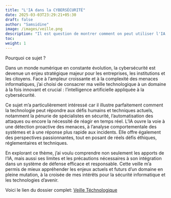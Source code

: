 ```yaml
---
title: "L'IA dans la CYBERSÉCURITÉ"
date: 2025-03-03T23:29:21+05:30
draft: false
author: "Samsidine"
image: /images/veille.png
description: "Il est question de montrer comment on peut utiliser l'IA pour optimiser la sécurité de nos systèmes d'informations"
toc:
weight: 1
---
```

Pourquoi ce sujet ?

Dans un monde numérique en constante évolution, la cybersécurité est devenue un enjeu stratégique majeur pour les entreprises, les institutions et les citoyens. Face à l’ampleur croissante et à la complexité des menaces informatiques, j’ai choisi de consacrer ma veille technologique à un domaine à la fois innovant et crucial : l’intelligence artificielle appliquée à la cybersécurité.

Ce sujet m’a particulièrement intéressé car il illustre parfaitement comment la technologie peut répondre aux défis humains et techniques actuels, notamment la pénurie de spécialistes en sécurité, l’automatisation des attaques ou encore la nécessité de réagir en temps réel. L’IA ouvre la voie à une détection proactive des menaces, à l’analyse comportementale des systèmes et à une réponse plus rapide aux incidents. Elle offre également des perspectives passionnantes, tout en posant de réels défis éthiques, réglementaires et techniques.

En explorant ce thème, j’ai voulu comprendre non seulement les apports de l’IA, mais aussi ses limites et les précautions nécessaires à son intégration dans un système de défense efficace et responsable. Cette veille m’a permis de mieux appréhender les enjeux actuels et futurs d’un domaine en pleine mutation, à la croisée de mes intérêts pour la sécurité informatique et les technologies d’avenir.

Voici le lien du dossier complet: [Veille Téchnologique](/images/VEILLE-TECHNO.pdf) 
